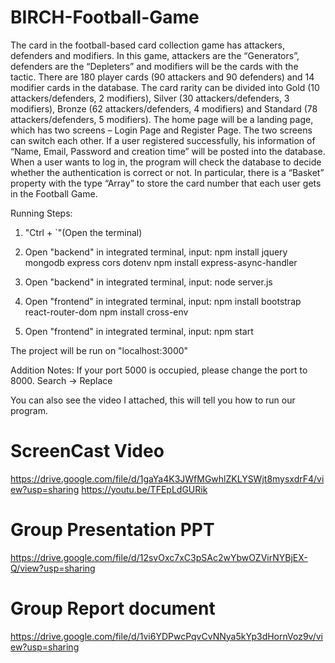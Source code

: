 # BIRCH-Football-Game
The card in the football-based card collection game has attackers, defenders and modifiers. In this game, attackers are the “Generators”, defenders are the “Depleters” and modifiers will be the cards with the tactic. There are 180 player cards (90 attackers and 90 defenders) and 14 modifier cards in the database. The card rarity can be divided into Gold (10 attackers/defenders, 2 modifiers), Silver (30 attackers/defenders, 3 modifiers), Bronze (62 attackers/defenders, 4 modifiers) and Standard (78 attackers/defenders, 5 modifiers).
The home page will be a landing page, which has two screens – Login Page and Register Page. The two screens can switch each other. If a user registered successfully, his information of “Name, Email, Password and creation time” will be posted into the database. When a user wants to log in, the program will check the database to decide whether the authentication is correct or not. In particular, there is a “Basket” property with the type “Array” to store the card number that each user gets in the Football Game.

Running Steps:

1) "Ctrl + `"(Open the terminal)

2) Open "backend" in integrated terminal, input:
npm install jquery mongodb express cors dotenv
npm install express-async-handler

3) Open "backend" in integrated terminal, input:
node server.js

4) Open "frontend" in integrated terminal, input:
npm install bootstrap react-router-dom
npm install cross-env

5) Open "frontend" in integrated terminal, input:
npm start

The project will be run on "localhost:3000"

Addition Notes:
If your port 5000 is occupied, please change the port to 8000.
Search → Replace

You can also see the video I attached, this will tell you how to run our program.


# ScreenCast Video
https://drive.google.com/file/d/1gaYa4K3JWfMGwhlZKLYSWjt8mysxdrF4/view?usp=sharing
https://youtu.be/TFEpLdGURik

# Group Presentation PPT
https://drive.google.com/file/d/12svOxc7xC3pSAc2wYbwOZVirNYBjEX-Q/view?usp=sharing

# Group Report document
https://drive.google.com/file/d/1vi6YDPwcPqvCvNNya5kYp3dHornVoz9v/view?usp=sharing
